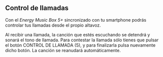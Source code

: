## Control de llamadas

Con el *Energy Music Box 5+* sincronizado con tu smartphone podrás controlar tus llamadas desde el propio altavoz.

Al recibir una llamada, la canción que estés escuchando se detendrá y sonará el tono de llamada. Para contestar la llamada sólo tienes que pulsar el botón CONTROL DE LLAMADA (5), y para finalizarla pulsa nuevamente dicho botón. La canción se reanudará automáticamente.

